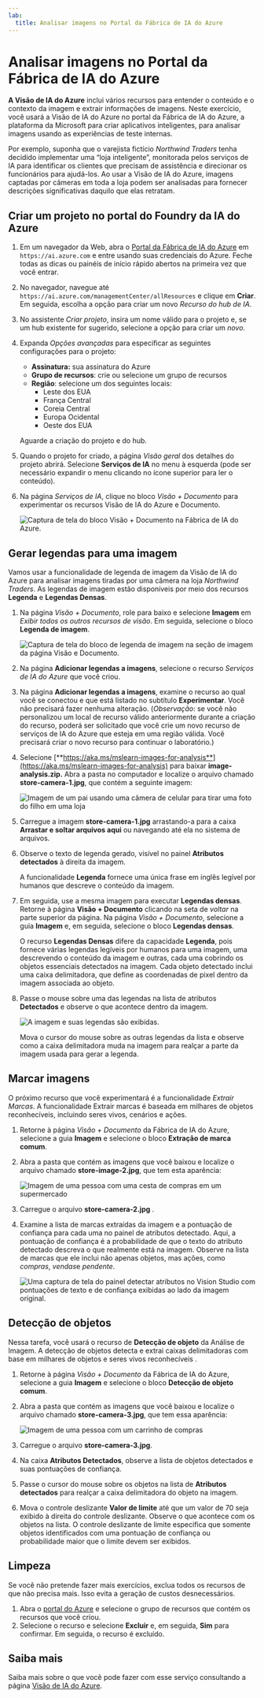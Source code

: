 ```yaml
---
lab:
  title: Analisar imagens no Portal da Fábrica de IA do Azure
---
```


# Analisar imagens no Portal da Fábrica de IA do Azure

**A Visão de IA do Azure** inclui vários recursos para entender o conteúdo e o contexto da imagem e extrair informações de imagens. Neste exercício, você usará a Visão de IA do Azure no portal da Fábrica de IA do Azure, a plataforma da Microsoft para criar aplicativos inteligentes, para analisar imagens usando as experiências de teste internas. 

Por exemplo, suponha que o varejista fictício *Northwind Traders* tenha decidido implementar uma “loja inteligente”, monitorada pelos serviços de IA para identificar os clientes que precisam de assistência e direcionar os funcionários para ajudá-los. Ao usar a Visão de IA do Azure, imagens captadas por câmeras em toda a loja podem ser analisadas para fornecer descrições significativas daquilo que elas retratam.

## Criar um projeto no portal do Foundry da IA do Azure

1. Em um navegador da Web, abra o [Portal da Fábrica de IA do Azure](https://ai.azure.com) em `https://ai.azure.com` e entre usando suas credenciais do Azure. Feche todas as dicas ou painéis de início rápido abertos na primeira vez que você entrar. 

1. No navegador, navegue até `https://ai.azure.com/managementCenter/allResources` e clique em **Criar**. Em seguida, escolha a opção para criar um novo *Recurso do hub de IA*.

1. No assistente *Criar projeto*, insira um nome válido para o projeto e, se um hub existente for sugerido, selecione a opção para criar um *novo*. 

1. Expanda *Opções avançadas* para especificar as seguintes configurações para o projeto:
    - **Assinatura:** sua assinatura do Azure
    - **Grupo de recursos**: crie ou selecione um grupo de recursos
    - **Região**: selecione um dos seguintes locais:
        * Leste dos EUA
        * França Central
        * Coreia Central
        * Europa Ocidental
        * Oeste dos EUA

    Aguarde a criação do projeto e do hub.

1. Quando o projeto for criado, a página *Visão geral* dos detalhes do projeto abrirá. Selecione **Serviços de IA** no menu à esquerda (pode ser necessário expandir o menu clicando no ícone superior para ler o conteúdo). 

1. Na página *Serviços de IA*, clique no bloco *Visão + Documento* para experimentar os recursos Visão de IA do Azure e Documento.

    ![Captura de tela do bloco Visão + Documento na Fábrica de IA do Azure.](./media/vision-document-tile.png)

## Gerar legendas para uma imagem

Vamos usar a funcionalidade de legenda de imagem da Visão de IA do Azure para analisar imagens tiradas por uma câmera na loja *Northwind Traders*. As legendas de imagem estão disponíveis por meio dos recursos **Legenda** e **Legendas Densas**.

1. Na página *Visão + Documento*, role para baixo e selecione **Imagem** em *Exibir todos os outros recursos de visão*. Em seguida, selecione o bloco **Legenda de imagem**.

    ![Captura de tela do bloco de legenda de imagem na seção de imagem da página Visão e Documento.](./media/vision-image-captioning-tile.png)

1. Na página **Adicionar legendas a imagens**, selecione o recurso *Serviços de IA do Azure* que você criou. 

1. Na página **Adicionar legendas a imagens**, examine o recurso ao qual você se conectou e que está listado no subtítulo **Experimentar**. Você não precisará fazer nenhuma alteração. (*Observação*: se você não personalizou um local de recurso válido anteriormente durante a criação do recurso, poderá ser solicitado que você crie um novo recurso de serviços de IA do Azure que esteja em uma região válida. Você precisará criar o novo recurso para continuar o laboratório.)  

1. Selecione [**https://aka.ms/mslearn-images-for-analysis**](https://aka.ms/mslearn-images-for-analysis) para baixar **image-analysis.zip.** Abra a pasta no computador e localize o arquivo chamado **store-camera-1.jpg**, que contém a seguinte imagem:

    ![Imagem de um pai usando uma câmera de celular para tirar uma foto do filho em uma loja](./media/analyze-images-vision/store-camera-1.jpg)

1. Carregue a imagem **store-camera-1.jpg** arrastando-a para a caixa **Arrastar e soltar arquivos aqui** ou navegando até ela no sistema de arquivos.

1. Observe o texto de legenda gerado, visível no painel **Atributos detectados** à direita da imagem.

    A funcionalidade **Legenda** fornece uma única frase em inglês legível por humanos que descreve o conteúdo da imagem.

1. Em seguida, use a mesma imagem para executar **Legendas densas**. Retorne à página **Visão + Documento** clicando na seta de *voltar* na parte superior da página. Na página *Visão + Documento*, selecione a guia **Imagem** e, em seguida, selecione o bloco **Legendas densas**.

    O recurso **Legendas Densas** difere da capacidade **Legenda**, pois fornece várias legendas legíveis por humanos para uma imagem, uma descrevendo o conteúdo da imagem e outras, cada uma cobrindo os objetos essenciais detectados na imagem. Cada objeto detectado inclui uma caixa delimitadora, que define as coordenadas de pixel dentro da imagem associada ao objeto.

1. Passe o mouse sobre uma das legendas na lista de atributos **Detectados** e observe o que acontece dentro da imagem.

    ![A imagem e suas legendas são exibidas.](./media/analyze-images-vision/dense-captioning.png)

    Mova o cursor do mouse sobre as outras legendas da lista e observe como a caixa delimitadora muda na imagem para realçar a parte da imagem usada para gerar a legenda.

## Marcar imagens 

O próximo recurso que você experimentará é a funcionalidade *Extrair Marcas*. A funcionalidade Extrair marcas é baseada em milhares de objetos reconhecíveis, incluindo seres vivos, cenários e ações.

1. Retorne à página *Visão + Documento* da Fábrica de IA do Azure, selecione a guia **Imagem** e selecione o bloco **Extração de marca comum**.

1. Abra a pasta que contém as imagens que você baixou e localize o arquivo chamado **store-image-2.jpg**, que tem esta aparência:

    ![Imagem de uma pessoa com uma cesta de compras em um supermercado](./media/analyze-images-vision/store-camera-2.jpg)

1. Carregue o arquivo **store-camera-2.jpg** .

1. Examine a lista de marcas extraídas da imagem e a pontuação de confiança para cada uma no painel de atributos detectado. Aqui, a pontuação de confiança é a probabilidade de que o texto do atributo detectado descreva o que realmente está na imagem. Observe na lista de marcas que ele inclui não apenas objetos, mas ações, como *compras*, *vendas*e *pendente*.

    ![Uma captura de tela do painel detectar atributos no Vision Studio com pontuações de texto e de confiança exibidas ao lado da imagem original.](./media/analyze-images-vision/detect-attributes.png)

## Detecção de objetos

Nessa tarefa, você usará o recurso de **Detecção de objeto** da Análise de Imagem. A detecção de objetos detecta e extrai caixas delimitadoras com base em milhares de objetos e seres vivos reconhecíveis .

1. Retorne à página *Visão + Documento* da Fábrica de IA do Azure, selecione a guia **Imagem** e selecione o bloco **Detecção de objeto comum**.

1. Abra a pasta que contém as imagens que você baixou e localize o arquivo chamado **store-camera-3.jpg**, que tem essa aparência:

    ![Imagem de uma pessoa com um carrinho de compras](./media/analyze-images-vision/store-camera-3.jpg)

1. Carregue o arquivo **store-camera-3.jpg**.

1. Na caixa **Atributos Detectados**, observe a lista de objetos detectados e suas pontuações de confiança.

1. Passe o cursor do mouse sobre os objetos na lista de **Atributos detectados** para realçar a caixa delimitadora do objeto na imagem.

1. Mova o controle deslizante **Valor de limite** até que um valor de 70 seja exibido à direita do controle deslizante. Observe o que acontece com os objetos na lista. O controle deslizante de limite especifica que somente objetos identificados com uma pontuação de confiança ou probabilidade maior que o limite devem ser exibidos.

## Limpeza

Se você não pretende fazer mais exercícios, exclua todos os recursos de que não precisa mais. Isso evita a geração de custos desnecessários.

1.  Abra o [portal do Azure]( https://portal.azure.com) e selecione o grupo de recursos que contém os recursos que você criou. 
1.  Selecione o recurso e selecione **Excluir** e, em seguida, **Sim** para confirmar. Em seguida, o recurso é excluído.

## Saiba mais

Saiba mais sobre o que você pode fazer com esse serviço consultando a página [Visão de IA do Azure](https://learn.microsoft.com/azure/ai-services/computer-vision/overview).

